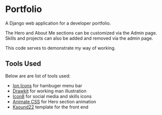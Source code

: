 # Portfolio

A Django web application for a developer portfolio.

The Hero and About Me sections can be customized via the Admin page. Skills and projects can also be added and removed
via the admin page.

This code serves to demonstrate my way of working.

## Tools Used

Below are are list of tools used:

- [Ion Icons](https://ionic.io/ionicons) for hambuger menu bar
- [Drawkit](https://www.drawkit.io/) for working man illustration
- [Icon8](https://icons8.com/) for social media and skills icons
- [Animate CSS](https://animate.style/) for Hero section animation
- [Ksound22](https://github.com/Ksound22/developer-portfolio/) template for the front end
